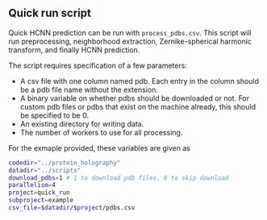 ## Quick run script

Quick HCNN prediction can be run with `process_pdbs.csv`. This script will run preprocessing,
neighborhood extraction, Zernike-spherical harmonic transform, and finally HCNN prediction.

The script requires specification of a few parameters:
- A csv file with one column named pdb. Each entry in the column should be a pdb file name without the extension.
- A binary variable on whether pdbs should be downloaded or not. For custom pdb files or pdbs that exist on
the machine already, this should be specified to be 0.
- An existing directory for writing data.
- The number of workers to use for all processing.


For the exmaple provided, these variables are given as 
```bash
codedir="../protein_holography"
datadir="../scripts"
download_pdbs=1 # 1 to download pdb files. 0 to skip download
parallelism=4
project=quick_run
subproject=example
csv_file=$datadir/$project/pdbs.csv
```
